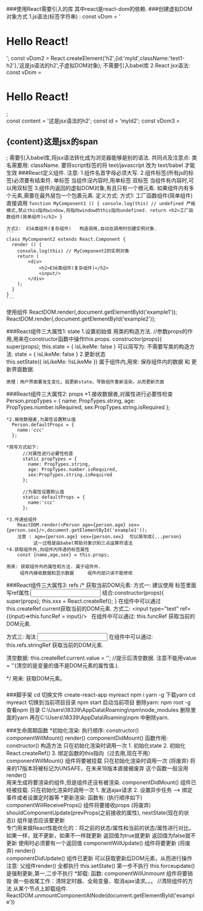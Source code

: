  ###使用React需要引入的库
    <script src="../js/react.development.js"></script>
    <script src="../js/react-dom.development.js"></script>
    <script src="../js/babel.min.js"></script>
    其中react是react-dom的依赖.
 ###创建虚拟DOM对象方式
   1.js语法(标签字符串) : 
       const vDom = '<h1>Hello React!</h1>'; 
       const vDom2 = React.createElement('h2',{id:'myId',className:'test1-h2'},'这是js语法的h2',子虚拟DOM对象);
        不需要引入babel库
   2.React jsx语法: 
       const vDom = <h1>Hello React!</h1>;  
       const content = '这是jsx语法的h2';
       const  id = 'myId2';
       const  vDom3 = <h2 id={id}>{content}<span>这是jsx的span</span></h2>;
       需要引入babel库,将jsx语法转化成为浏览器能够是别的语法.
   共同点及注意点: 
     类名需要用: className.
     要将script标签的将 text/javascript 改为 text/babel 才能生效
 ###React定义组件.
 注意: 1.组件名首字母必须大写.
           2.组件标签(所有js的标签)必须要有结束符.
                单标签  <xx  />    当组件沒内容时,用单标签
                双标签  <xx></xx>   当组件有内容时,可以用双标签
           3.组件内返回的虚拟DOM对象,有且只有一个根元素.
               如果组件内有多个元素,需要在最外层包一个包裹元素.
 定义方式:
    方式1: 工厂函数组件(简单组件)   直接调用
    ```
    function MyComponent1 () {
      console.log(this) // undefined 严格模式,禁止this指向window,将指向window的this指向undefined.
      return <h2>工厂函数组件(简单组件)</h2>
    }
    ```
    
    方式2:  ES6类组件(复杂组件)   构造调用,自动在调用时创建实例对象.
    ```
    class MyComponent2 extends React.Component {
      render () {
        console.log(this) // MyComponent2的实例对象
        return (
            <div>
                <h2>ES6类组件(复杂组件)</h2>
                <input/>
            </div>
        );
      }
    }
    ```
 使用组件
    ReactDOM.render(<MyComponent1></MyComponent1>,document.getElementById('example1'));
    ReactDOM.render(<MyComponent2 />,document.getElementById('example2'));


###React组件三大属性1: state
   1.设置初始值
    用类的构造方法.  //参数props的作用,用来在constructor函数中操作this.props.
        constructor(props){
          super(props);
          this.state = {
            isLikeMe: false
          }
    可以简写为: 不需要写类的构造方法.
           state = {
             isLikeMe: false
           }
    2.更新状态  
     this.setState({
          isLikeMe: !isLikeMe
     })
    属于组件内,用來: 保存组件内的数据  和  更新界面数据.
    
    原理：用户界面要发生变化，就更新state，导致组件重新渲染，从而更新页面
###React组件三大属性2: props
    *1.接收数据者,对属性进行必要性检查
      Person.propTypes = {
        name: PropTypes.string,
        age: PropTypes.number.isRequired,
        sex:PropTypes.string.isRequired
      };
    
    *2.接收数据者,为属性设置默认值
      Person.defaultProps = {
        name:'ccc'
      };
      
    *简写方式如下:
          //对属性进行必要性检查
          static propTypes = {
            name: PropTypes.string,
            age: PropTypes.number.isRequired,
            sex:PropTypes.string.isRequired
          };
      
          //为属性设置默认值
          static defaultProps = {
            name:'ccc'
          };
    
    *3.传递给组件
        ReactDOM.render(<Person age={person.age} sex={person.sex}/>,document.getElementById('example1'));
        注意 : age={person.age} sex={person.sex}  可以简写成{...person}
              这一过程是由babel帮助对象识别三点运算符语法
    *4.获取组件外,向组件内传递的标签属性
        const {name,age,sex} = this.props;
    
    用来: 获取组件外的属性和方法. 属于组件外.
         组件内接收数据和显示数据     组件内部只读不能修改
###React组件三大属性3: refs
/*
获取当前DOM元素:
方式一:   建议使用
      标签里面写ref属性:<input type="text" ref={this.xxx}/>
      结合:constructor(props){
            super(props);
        this.xxx = React.createRef();
      }
      在组件中可以通过this.createRef.current获取当前的DOM元素.
方式二:
    <input type="text" ref={(input)=>this.funcRef = input}/>&nbsp;&nbsp;
    在组件中可以通过: this.funcRef 获取当前的DOM元素.

方式三:   淘汰
      <input type="text" ref="stringRef"/>
      在组件中可以通过: this.refs.stringRef 获取当前的DOM元素.

清空数据:
    this.createRef.current.value = ''; //提示后清空数据. 
    注意不能用value = ''(清空的是变量的值不是DOM元素的属性值.).

*/
  用来: 获取DOM元素。


###
###脚手架
   cd 切换文件
   create-react-app  myreact
   npm  i  yarn  -g   下载yarn
   cd  myreact      切换到当前项目目录
   npm start    启动当前项目
删除yarn: 
   npm root -g   查看npm 目录
   C:\Users\18339\AppData\Roaming\npm\node_modules
   删除里面的yarn
   再在C:\Users\18339\AppData\Roaming\npm 中删除yarn.

###生命周期函数
   *初始化渲染: 
        执行顺序:
              constructor()
              componentWillMount()
              render()
              componentDidMount()
        函数作用:
            constructor()  构造方法   只在初始化渲染时调用一次
                1. 初始化state
                2. 初始化React.createRef()
                3. 绑定函数的this指向（过去用,现在不用）
            componentWillMount()   组件将要被挂载  只在初始化渲染时调用一次 (将废弃)
                将来的17版本将被标记为UNSAFE，在未来18版本直接被废弃
                这个函数一般没用
            render()  
                用来生成将要渲染的组件,但是组件还没有被渲染.
            componentDidMount()   组件已经被挂载.  只在初始化渲染时调用一次
                1. 发送ajax请求
                2. 设置异步任务 --> 绑定事件或者设置定时器等
   *更新渲染:
        函数有:  (执行顺序如下)
            componentWillReceiveProps()   组件将要接收props  (将废弃)
            shouldComponentUpdate(prevProps(之前接收的属性), nextState(现在的状态))       组件是否应该要更新       
                专门用来做React性能优化的：将之前的状态/属性和当前的状态/属性进行对比，如果一样，就不更新，如果不一样就更新
                        返回值为true就更新
                        返回值为false就不更新
                使用时必须要有一个返回值
            componentWillUpdate()         组件将要更新  (将废弃)
            render()        
            componentDidUpdate()          组件已更新
                可以获取更新后DOM元素，从而进行操作
        注意: 父组件render() 全都执行
              this.setState() 第一步不执行
              this.forceupdate() 是强制更新,第一,二步不执行
   *卸载:
         函数: componentWillUnmount   组件将要销毁
               做一些收尾工作：清除定时器、全局变量、取消ajax请求。。。
                  //清除组件的方法  从某个节点上卸载组件.
                  ReactDOM.unmountComponentAtNode(document.getElementById('example'))
